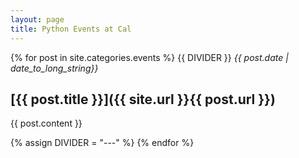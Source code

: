 ```yaml
---
layout: page
title: Python Events at Cal
---
```


{% for post in site.categories.events %}
  {{ DIVIDER }}
  *{{ post.date | date_to_long_string}}*

## [{{ post.title }}]({{ site.url }}{{ post.url }})

  {{ post.content }}

  {% assign DIVIDER = "---" %}
{% endfor %}


